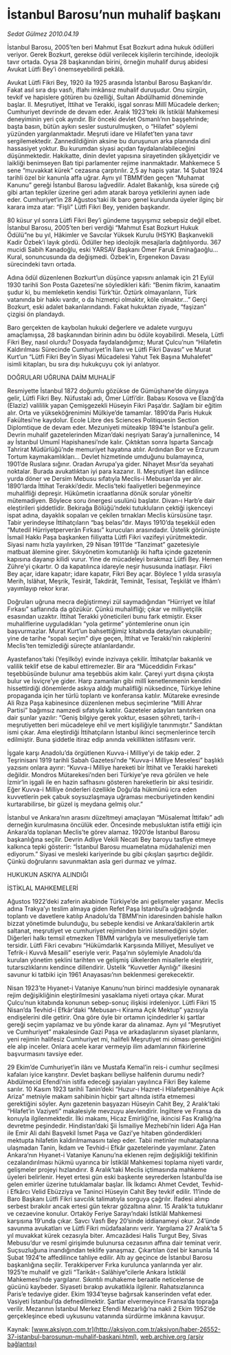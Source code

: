 # İstanbul Barosu’nun muhalif başkanı

*Sedat Gülmez 2010.04.19*

<font class="agenda2NewsSpot">
 İstanbul Barosu, 2005’ten beri Mahmut Esat Bozkurt adına hukuk ödülleri veriyor. Gerek Bozkurt, gerekse ödül verilecek kişilerin tercihinde, ideolojik tavır ortada. Oysa 28 başkanından birini, örneğin muhalif duruş abidesi Avukat Lütfi Bey’i önemseyebilirdi pekâlâ.
</font>
<font class="newsDetail">
 <p class="MsoNormal">
  Avukat Lütfi Fikri Bey, 1920 ila 1925 arasında İstanbul Barosu Başkanı’dır. Fakat asıl sıra dışı vasfı, iflahı imkânsız muhalif duruşudur. Onu sürgün, tevkif ve hapislere götüren bu özelliği, Sultan Abdülhamid döneminde başlar. II. Meşrutiyet, İttihat ve Terakki, işgal sonrası Millî Mücadele derken; Cumhuriyet devrinde de devam eder. Aralık 1923’teki ilk İstiklâl Mahkemesi deneyiminin yeri çok ayrıdır. Bir önceki devlet Osmanlı’nın başşehrinde; başta basın, bütün aykırı sesler susturulmuşken, o “Hilafet” söylemi yüzünden yargılanmaktadır. Meşruti idare ve Hilafet’ten yana tavır sergilemektedir. Zannedildiğinin aksine bu duruşunun arka planında dinî hassasiyet yoktur. Bu kurumdan siyasi açıdan faydalanılabileceğini düşünmektedir. Hakikatte, dinin devlet yapısına sirayetinden şikâyetçidir ve laikliği benimseyen Batı tipi parlamenter rejime inanmaktadır. Mahkemece 5 sene “muvakkat kürek” cezasına çarptırılır. 2,5 ay hapis yatar. 14 Şubat 1924 tarihli özel bir kanunla affa uğrar. Aynı yıl TBMM’den geçen “Muhamat Kanunu” gereği İstanbul Barosu lağvedilir. Adalet Bakanlığı, kısa sürede çığ gibi artan tepkiler üzerine geri adım atarak baroya yetkilerini aynen iade eder. Cumhuriyet’in 28 Ağustos’taki ilk baro genel kurulunda üyeler ilginç bir karara imza atar: “Fişli” Lütfi Fikri Bey, yeniden başkandır.
 </p>
 <p class="MsoNormal">
  80 küsur yıl sonra Lütfi Fikri Bey’i gündeme taşıyışımız sebepsiz değil elbet. İstanbul Barosu, 2005’ten beri verdiği “Mahmut Esat Bozkurt Hukuk Ödülü”ne bu yıl, Hâkimler ve Savcılar Yüksek Kurulu (HSYK) Başkanvekili Kadir Özbek’i layık gördü. Ödüller hep ideolojik mesajlarla dağıtılıyordu. 367 mucidi Sabih Kanadoğlu, eski YARSAV Başkanı Ömer Faruk Eminağaoğlu… Kural, sonuncusunda da değişmedi. Özbek’in, Ergenekon Davası sürecindeki tavrı ortada.
 </p>
 <p class="MsoNormal">
  Adına ödül düzenlenen Bozkurt’un düşünce yapısını anlamak için 21 Eylül 1930 tarihli Son Posta Gazetesi’ne söyledikleri kâfi: “Benim fikrim, kanaatim şudur ki, bu memleketin kendisi Türk’tür. Öztürk olmayanların, Türk vatanında bir hakkı vardır, o da hizmetçi olmaktır, köle olmaktır…” Gerçi Bozkurt, eski adalet bakanlarındandı. Fakat hukuktan ziyade, “faşizan” çizgisi ön plandaydı.
 </p>
 <p class="MsoNormal">
  Baro gerçekten de kaybolan hukuki değerlere ve adalete vurguyu amaçlamışsa, 28 başkanından birinin adını bu ödüle koyabilirdi. Mesela, Lütfi Fikri Bey, nasıl olurdu? Dosyada faydalandığımız; Murat Çulcu’nun “Hilafetin Kaldırılması Sürecinde Cumhuriyet’in İlanı ve Lütfi Fikri Davası” ve Murat Kurt’un “Lütfi Fikri Bey’in Siyasi Mücadelesi Yahut Tek Başına Muhalefet” isimli kitapları, bu sıra dışı hukukçuyu çok iyi anlatıyor.
 </p>
 <p class="MsoNormal">
  DOĞRULARI UĞRUNA DAİM MUHALİF
 </p>
 <p class="MsoNormal">
  Resmiyette İstanbul 1872 doğumlu gözükse de Gümüşhane’de dünyaya gelir, Lütfi Fikri Bey. Nüfustaki adı, Ömer Lütfi’dir. Babası Kosova ve Elazığ’da (Elaziz) valililik yapan Çemişgezekli Hüseyin Fikri Paşa’dır. Sağlam bir eğitim alır. Orta ve yükseköğrenimini Mülkiye’de tamamlar. 1890’da Paris Hukuk Fakültesi’ne kaydolur. Ecole Libre des Sciences Politiquesin Section Diplomtique de devam eder. Mezuniyeti müteakip 1894’te İstanbul’a gelir. Devrin muhalif gazetelerinden Mizan’daki neşriyatı Saray’a jurnallenince, 14 ay İstanbul Umumî Hapishanesi’nde kalır. Çıktıktan sonra Isparta Sancağı Tahrirat Müdürlüğü’nde memuriyet hayatına atılır. Ardından Bor ve Erzurum Tortum kaymakamlıkları... Devlet hizmetinde umduğunu bulamayınca, 1901’de Ruslara sığınır. Oradan Avrupa’ya gider. Nihayet Mısır’da seyahati noktalar. Burada avukatlıktan iyi para kazanır. II. Meşrutiyet ilan edilince yurda döner ve Dersim Mebusu sıfatıyla Meclis-i Mebusan’da yer alır. 1890’larda İttihat Terakki’dedir. Meclis’teki faaliyetleri beğenmeyince muhalifliği depreşir. Hükûmetin icraatlarına dönük sorular yöneltir mütemadiyen. Böylece soru önergesi usulünü başlatır. Divan-ı Harb’e dair eleştirileri şiddetlidir. Bekirağa Bölüğü’ndeki tutukluların çektiği işkenceyi ispat adına, dayaklık sopaları ve çekilen tırnakları Meclis kürsüsüne taşır. Tabir yerindeyse İttihatçıların “baş belası”dır. Mayıs 1910’da teşekkül eden “Mutedil Hürriyetperverân Fırkası” kurucuları arasındadır. Üstelik görünüşte İsmail Hakkı Paşa başkanken fiiliyatta Lütfi Fikri vazifeyi yürütmektedir. Siyasi namı hızla yayılırken, 29 Nisan 1911’de “Tanzimat” gazetesiyle matbuat âlemine girer. Sıkıyönetim komutanlığı iki hafta içinde gazetenin kapısına dayanıp kilidi vurur. Yine de mücadeleyi bırakmaz Lütfi Bey. Hemen Zühre’yi çıkartır. O da kapatılınca idareyle neşir hususunda inatlaşır. Fikri Bey açar, idare kapatır; idare kapatır, Fikri Bey açar. Böylece 1 yılda sırasıyla Merih, Islâhat, Meşrik, Tesirât, Takdirât, Teminât, Tesisat, Teşkilât ve İfhâm’ı yayımlayıp rekor kırar.
 </p>
 <p class="MsoNormal">
  Doğruları uğruna mecra değiştirmeyi zül saymadığından “Hürriyet ve İtilaf Fırkası” saflarında da gözükür. Çünkü muhalifliği; çıkar ve milliyetçilik esasından uzaktır. İttihat Terakki yöneticileri bunu fark etmiştir. Ekser muhaliflerine uyguladıkları “yola getirme” yöntemlerine onun için başvurmazlar. Murat Kurt’un bahsettiğimiz kitabında detayları okunabilir; yine de tarihe “sopalı seçim” diye geçen, İttihat ve Terakki’nin rakiplerini Meclis’ten temizlediği süreçte atılanlardandır.
 </p>
 <p class="MsoNormal">
  Ayastefanos’taki (Yeşilköy) evinde inzivaya çekilir. İttihatçılar bakanlık ve valilik teklif etse de kabul ettiremezler. Bir ara “Müceddidin Fırkası” teşebbüsünde bulunur ama teşebbüs akim kalır. Çareyi yurt dışına çıkışta bulur ve İsviçre’ye gider. Harp zamanları gibi millî kenetlenmenin kendini hissettirdiği dönemlerde askıya aldığı muhalifliği nüksedince, Türkiye lehine propaganda için her türlü toplantı ve konferansa katılır. Mütareke evresinde Ali Rıza Paşa kabinesince düzenlenen mebus seçimlerine “Millî Ahrar Partisi” bağımsız namzedi sıfatıyla katılır. Gazeteler adayları tanıtırken ona dair şunlar yazılır: “Geniş bilgiye gerek yoktur, esasen şöhreti, tarih-i meşrutiyetten beri mücadeleye ehil ve mert kişiliğiyle tanınmıştır.” Sandıktan ismi çıkar. Ama eleştirdiği İttihatçıların İstanbul ikinci seçmenlerince tercih edilmiştir. Buna şiddetle itiraz edip anında vekillikten istifasını verir.
 </p>
 <p class="MsoNormal">
  İşgale karşı Anadolu’da örgütlenen Kuvva-i Milliye’yi de takip eder. 2 Teşrinisani 1919 tarihli Sabah Gazetesi’nde “Kuvva-i Milliye Meselesi” başlıklı yazısını onlara ayırır: “Kuvva-i Milliye hareketi bir İttihat ve Terakki hareketi değildir. Mondros Mütarekesi’nden beri Türkiye’ye reva görülen ve hele İzmir’in işgali ile en hazin safhasını gösteren hareketlerin bir aksi tesiridir. Eğer Kuvva-i Milliye önderleri özellikle Doğu’da hükmünü icra eden kuvvetlerin pek çabuk soysuzlaşmaya uğraması mecburiyetinden kendini kurtarabilirse, bir güzel iş meydana gelmiş olur.”
 </p>
 <p class="MsoNormal">
  İstanbul ve Ankara’nın arasını düzeltmeyi amaçlayan “Müsalemat İttifakı” adlı derneğin kurulmasına öncülük eder. Öncesinde mebusluktan istifa ettiği için Ankara’da toplanan Meclis’te görev alamaz. 1920’de İstanbul Barosu başkanlığına seçilir. Devrin Adliye Vekili Necati Bey baroyu tasfiye etmeye kalkınca tepki gösterir: “İstanbul Barosu muamelatına müdahalenizi men ediyorum.” Siyasi ve mesleki kariyerinde bu gibi çıkışları şaşırtıcı değildir. Çünkü doğrularını savunmaktan asla geri durmaz ve yılmaz.
 </p>
 <p class="MsoNormal">
  HUKUKUN ASKIYA ALINDIĞI
 </p>
 <p class="MsoNormal">
  İSTİKLAL MAHKEMELERİ
 </p>
 <p class="MsoNormal">
  Ağustos 1922’deki zaferin akabinde Türkiye’de ani gelişmeler yaşanır. Meclis adına Trakya’yı teslim almaya giden Refet Paşa İstanbul’a uğradığında toplantı ve davetlere katılıp Anadolu’da TBMM’nin idaresinden bahisle halkın bizzat yönetimde bulunduğu, bu sebeple kendisi ve Ankara’dakilerin artık saltanat, meşrutiyet ve cumhuriyet rejiminden birini istemediğini söyler. Diğerleri halkı temsil etmezken TBMM varlığıyla ve mesuliyetleriyle tam tersidir. Lütfi Fikri cevabını “Hükümdarlık Karşısında Milliyet, Mesuliyet ve Tefrik-i Kuvvâ Mesaili” eseriyle verir. Paşa’nın söylemiyle Anadolu’da kurulan yönetim şeklini tarihten ve gelişmiş ülkelerden misallerle eleştirir, tutarsızlıklarını kendince dillendirir. Üstelik “Kuvvetler Ayrılığı” ilkesini savunur ki tatbiki için 1961 Anayasası’nın beklenmesi gerekecektir.
 </p>
 <p class="MsoNormal">
  Nisan 1923’te Hıyanet-i Vataniye Kanunu’nun birinci maddesiyle oynanarak rejim değişikliğinin eleştirilmesini yasaklama niyeti ortaya çıkar. Murat Çulcu’nun kitabında konunun sebep-sonuç ilişkisi irdeleniyor. Lütfi Fikri 15 Nisan’da Tevhid-i Efkâr’daki “Mebusan-ı Kirama Açık Mektup” yazısıyla endişelerini dile getirir. Ona göre öyle bir ortamın içindedirler ki şartlar gereği seçim yapılamaz ve bu yönde karar da alınamaz. Aynı yıl “Meşrutiyet ve Cumhuriyet” makalesinde Gazi Paşa ve arkadaşlarının siyaset planlarını, yeni rejimin halifesiz Cumhuriyet mi, halifeli Meşrutiyet mi olması gerektiğini ele alıp inceler. Onlara acele karar vermeyip ilim adamlarının fikirlerine başvurmasını tavsiye eder.
 </p>
 <p class="MsoNormal">
  29 Ekim’de Cumhuriyet’in ilânı ve Mustafa Kemal’in reis-i cumhur seçilmesi kafaları iyice karıştırır. Devlet başkanı belliyse halifenin durumu nedir? Abdülmecid Efendi’nin istifa edeceği şayiaları yayılınca Fikri Bey kaleme sarılır. 10 Kasım 1923 tarihli Tanin’deki “Huzur-ı Hazret-i Hilafetpenâhiye Açık Ariza” metniyle makam sahibinin hiçbir şart altında istifa etmemesi gerektiğini söyler. Aynı gazetenin başyazarı Hüseyin Cahit Bey, 2 Aralık’taki “Hilafet’in Vaziyeti” makalesiyle mevzuyu alevlendirir. İngiltere ve Fransa da konuyla ilgilenmektedir. İlki makamı, Hicaz Emirliği’ne, ikincisi Fas Krallığı’na devretme peşindedir. Hindistan’daki Şii İsmailiye Mezhebi’nin lideri Ağa Han ile Emir Ali dahi Başvekil İsmet Paşa ve Gazi’ye hitaben gönderdikleri mektupta hilafetin kaldırılmamasını talep eder. Tabii metinler muhataplarına ulaşmadan Tanin, İkdam ve Tevhid-i Efkâr gazetelerinde yayımlanır. Zaten Ankara’nın Hıyanet-i Vataniye Kanunu’na eklenen rejim değişikliği teklifinin cezalandırılması hükmü uyarınca bir İstiklâl Mahkemesi toplama niyeti vardır, gelişmeler projeyi hızlandırır. 8 Aralık’taki Meclis içtimasında mahkeme üyeleri belirlenir. Heyet ertesi gün eski başkente seyrederken İstanbul’da ise gelen emirler üzerine tutuklamalar başlar. İlk İkdamcı Ahmet Cevdet, Tevhid-i Efkârcı Velid Ebüzziya ve Taninci Hüseyin Cahit Bey tevkif edilir. 11’inde de Baro Başkanı Lütfi Fikri savcılık talimatıyla sorguya çağrılır. İfadesi alınıp serbest bırakılır ancak ertesi gün tekrar gözaltına alınır. 15 Aralık’ta tutuklanır ve cezaevine konulur. Ortaköy Feriye Sarayı’ndaki İstiklâl Mahkemesi karşısına 19’unda çıkar. Savcı Vasfı Bey 20’sinde iddianameyi okur. 24’ünde savunma avukatları ve Lütfi Fikri müdafaalarını verir. Yargılama 27 Aralık’ta 5 yıl muvakkat kürek cezasıyla biter. Amcazâdesi Halis Turgut Bey, Sivas Mebusu’dur ve resmî girişimde bulunursa cezasının affına dair teminat verir. Suçsuzluğuna inandığından teklife yanaşmaz. Çıkartılan özel bir kanunla 14 Şubat 1924’te affedilince tahliye edilir. Altı ay geçince de İstanbul Barosu başkanlığına seçilir. Terakkiperver Fırka kurulunca yanlarında yer alır. 1925’te muhalif ve gizli “Tarikât-ı Salâhiye”cilerle Ankara İstiklâl Mahkemesi’nde yargılanır. Sıkıntılı muhakeme beraatle neticelense de gücünü kaybeder. Siyaseti bırakıp avukatlıkla ilgilenir. Rahatsızlanınca Paris’e tedaviye gider. Ekim 1934’teyse bağırsak kanserinden vefat eder. Vasiyeti İstanbul’da defnedilmektir. Şartlar elvermeyince Fransa’da toprağa verilir. Mezarının İstanbul Merkez Efendi Mezarlığı’na nakli 2 Ekim 1952’de gerçekleşince ebedi uykusunu vatanında sürdürme imkânına kavuşur.
 </p>
</font>

Kaynak: [www.aksiyon.com.tr](http://aksiyon.com.tr/aksiyon/haber-26552-37-istanbul-barosunun-muhalif-baskani.html), [web.archive.org (arşiv bağlantısı)](http://web.archive.org/web/20101120001146/http://aksiyon.com.tr/aksiyon/haber-26552-37-istanbul-barosunun-muhalif-baskani.html)
